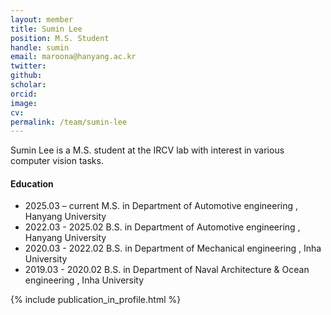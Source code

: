 ```yaml
---
layout: member
title: Sumin Lee
position: M.S. Student
handle: sumin
email: maroona@hanyang.ac.kr
twitter: 
github: 
scholar: 
orcid: 
image: 
cv: 
permalink: /team/sumin-lee
---
```


Sumin Lee is a M.S. student at the IRCV lab with interest in various computer vision tasks.


#### Education

<ul class="chronological">
  <li><span>2025.03 – current</span> M.S. in Department of Automotive engineering , Hanyang University</li>
  <li><span>2022.03 - 2025.02</span> B.S. in Department of Automotive engineering
, Hanyang University</li>
  <li><span>2020.03 - 2022.02</span> B.S. in Department of Mechanical engineering , Inha University</li>
  <li><span>2019.03 - 2020.02</span> B.S. in Department of Naval Architecture & Ocean engineering
, Inha University</li>
  
</ul>

{% include publication_in_profile.html %}
